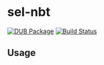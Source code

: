 sel-nbt
=======

[![DUB Package](https://img.shields.io/dub/v/sel-nbt.svg)](https://code.dlang.org/packages/sel-nbt)
[![Build Status](https://travis-ci.org/sel-project/sel-nbt.svg?branch=master)](https://travis-ci.org/sel-project/sel-nbt)

Usage
-----